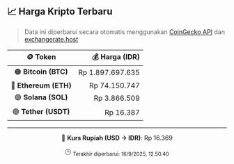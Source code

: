 

<!-- HARGA_KRIPTO -->
## 📈 Harga Kripto Terbaru

> Data ini diperbarui secara otomatis menggunakan [CoinGecko API](https://www.coingecko.com/) dan [exchangerate.host](https://exchangerate.host/)

<div align="center">

| 🪙 Token | 💰 Harga (IDR) |
|:------:|---------------:|
| 🟠 **Bitcoin (BTC)**   | Rp 1.897.697.635 |
| 🔵 **Ethereum (ETH)**  | Rp 74.150.747 |
| 🟣 **Solana (SOL)**    | Rp 3.866.509 |
| 🟢 **Tether (USDT)**   | Rp 16.387 |

---

💱 **Kurs Rupiah (USD → IDR)**: Rp 16.369

🕒 <sub>Terakhir diperbarui: 16/9/2025, 12.50.40</sub>

</div>
<!-- /HARGA_KRIPTO -->